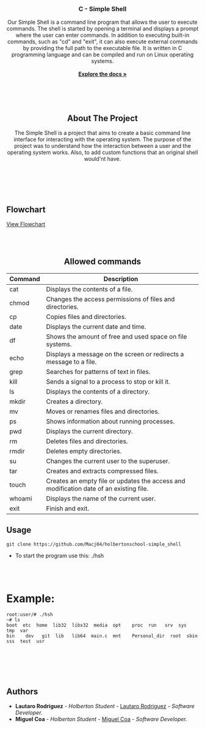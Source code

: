 <br/>
<p align="center">
  <h3 align="center">C - Simple Shell</h3>

  <p align="center">
    Our Simple Shell is a command line program that allows the user to execute commands. The shell is started by opening a terminal and displays a prompt where the user can enter commands. In addition to executing built-in commands, such as "cd" and "exit", it can also execute external commands by providing the full path to the executable file. It is written in C programming language and can be compiled and run on Linux operating systems.
    <br/>
    <br/>
    <a href="https://github.com/Macj04/holbertonschool-simple_shell"><strong>Explore the docs »</strong></a>
    <br/>
    <br/>
  </p>
</p>

<br>
</br>

<h2 align="center">About The Project</h2>

<p align="center">The Simple Shell is a project that aims to create a basic command line interface for interacting with the operating system. 
  The purpose of the project was to understand how the interaction between a user and the operating system works. Also, to add custom functions that an original shell would'nt have.</p>

<br>
</br>

<br>
</br>

##  Flowchart
[View Flowchart](https://github.com/Macj04/holbertonschool-simple_shell/blob/master/flowchart/Flowchart%20Holberton.png?raw=true)

<br>
</br>


<div align="center">

## Allowed commands

| Command | Description |
| ------- | ----------- |
| cat     | Displays the contents of a file. |
| chmod   | Changes the access permissions of files and directories. |
| cp      | Copies files and directories. |
| date    | Displays the current date and time. |
| df      | Shows the amount of free and used space on file systems. |
| echo    | Displays a message on the screen or redirects a message to a file. |
| grep    | Searches for patterns of text in files. |
| kill    | Sends a signal to a process to stop or kill it. |
| ls      | Displays the contents of a directory. |
| mkdir   | Creates a directory. |
| mv      | Moves or renames files and directories. |
| ps      | Shows information about running processes. |
| pwd     | Displays the current directory. |
| rm      | Deletes files and directories. |
| rmdir   | Deletes empty directories. |
| su      | Changes the current user to the superuser. |
| tar     | Creates and extracts compressed files. |
| touch   | Creates an empty file or updates the access and modification date of an existing file. |
| whoami  | Displays the name of the current user. |
| exit    | Finish and exit. |

</div>


## Usage

```
git clone https://github.com/Macj04/holbertonschool-simple_shell
```

* To start the program use this: ./hsh

<br>
</br>

# Example:

```
root:user/# ./hsh
~# ls
boot  etc  home  lib32  libx32  media  opt    proc  run   srv  sys   tmp  var
bin    dev   git  lib   lib64  main.c  mnt    Personal_dir  root  sbin  sss  test  usr
```

<br>
</br>

<br>
</br>

## Authors

* **Lautaro Rodriguez** - *Holberton Student* - [Lautaro Rodriguez](https://github.com/LautareteX) - *Software Developer.*
* **Miguel Coa** - *Holberton Student* - [Miguel Coa](https://github.com/Macj04) - *Software Developer.*
